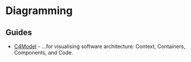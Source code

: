 # Diagramming

## Guides

- [C4Model](https://c4model.com/) - ...for visualising software architecture: Context, Containers, Components, and Code.
